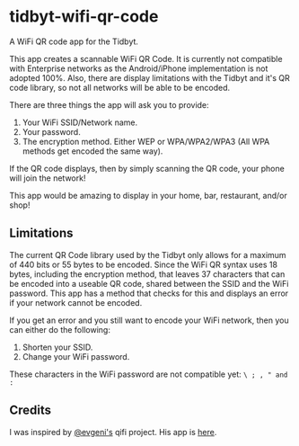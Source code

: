 # tidbyt-wifi-qr-code
A WiFi QR code app for the Tidbyt.

This app creates a scannable WiFi QR Code. It is currently not compatible with Enterprise networks as the Android/iPhone implementation is not adopted 100%. Also, there are display limitations with the Tidbyt and it's QR code library, so not all networks will be able to be encoded.

There are three things the app will ask you to provide:

1. Your WiFi SSID/Network name.
2. Your password.
3. The encryption method. Either WEP or WPA/WPA2/WPA3 (All WPA methods get encoded the same way).

If the QR code displays, then by simply scanning the QR code, your phone will join the network!

This app would be amazing to display in your home, bar, restaurant, and/or shop!

## Limitations
The current QR Code library used by the Tidbyt only allows for a maximum of 440 bits or 55 bytes to be encoded. Since the WiFi QR syntax uses 18 bytes, including the encryption method, that leaves 37 characters that can be encoded into a useable QR code, shared between the SSID and the WiFi password. This app has a method that checks for this and displays an error if your network cannot be encoded. 

If you get an error and you still want to encode your WiFi network, then you can either do the following:
1. Shorten your SSID. 
2. Change your WiFi password. 

These characters in the WiFi password are not compatible yet: `\ ; , " and :`

## Credits
I was inspired by [@evgeni's](https://github.com/evgeni) qifi project. His app is [here](https://qifi.org/).
